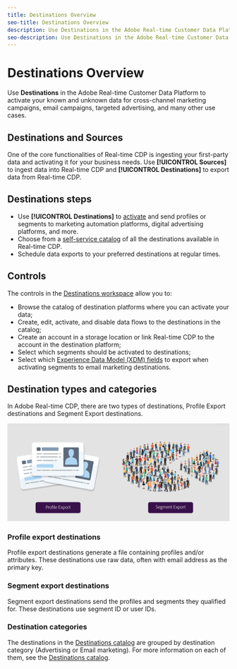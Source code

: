 ```yaml
---
title: Destinations Overview
seo-title: Destinations Overview
description: Use Destinations in the Adobe Real-time Customer Data Platform to activate your known and unknown data for cross-channel marketing campaigns, email campaigns, targeted advertising, and many other use cases.
seo-description: Use Destinations in the Adobe Real-time Customer Data Platform to activate your known and unknown data for cross-channel marketing campaigns, email campaigns, targeted advertising, and many other use cases.
---
```


# Destinations Overview

Use **Destinations** in the Adobe Real-time Customer Data Platform to activate your known and unknown data for cross-channel marketing campaigns, email campaigns, targeted advertising, and many other use cases.

## Destinations and Sources

One of the core functionalities of Real-time CDP is ingesting your first-party data and activating it for your business needs. Use **[!UICONTROL Sources]** to ingest data into Real-time CDP and **[!UICONTROL Destinations]** to export data from Real-time CDP. 

## Destinations steps

* Use **[!UICONTROL Destinations]** to [activate](/help/rtcdp/destinations/activate-destinations.md) and send profiles or segments to marketing automation platforms, digital advertising platforms, and more.
* Choose from a [self-service catalog](/help/rtcdp/destinations/destinations-catalog.md) of all the destinations available in Real-time CDP.
* Schedule data exports to your preferred destinations at regular times.

## Controls

The controls in the [Destinations workspace](/help/rtcdp/destinations/destinations-workspace.md) allow you to:

* Browse the catalog of destination platforms where you can activate your data;
* Create, edit, activate, and disable data flows to the destinations in the catalog;
* Create an account in a storage location or link Real-time CDP to the account in the destination platform;
* Select which segments should be activated to destinations;
* Select which [Experience Data Model (XDM) fields](https://www.adobe.io/apis/experienceplatform/home/xdm/xdmservices.html#!api-specification/markdown/narrative/technical_overview/schema_registry/xdm_system/xdm_system_in_experience_platform.md) to export when activating segments to email marketing destinations.

## Destination types and categories

In Adobe Real-time CDP, there are two types of destinations, Profile Export destinations and Segment Export destinations.

![Representation of Profile Export and Segment Export destinations](/help/rtcdp/destinations/assets/segment-and-profile-export.png)

### Profile export destinations

Profile export destinations generate a file containing profiles and/or attributes. These destinations use raw data, often with email address as the primary key.

### Segment export destinations

Segment export destinations send the profiles and segments they qualified for. These destinations use segment ID or user IDs.

### Destination categories

The destinations in the [Destinations catalog](/help/rtcdp/destinations/destinations-catalog.md) are grouped by destination category (Advertising or Email marketing). For more information on each of them, see the [Destinations catalog](/help/rtcdp/destinations/destinations-catalog.md).